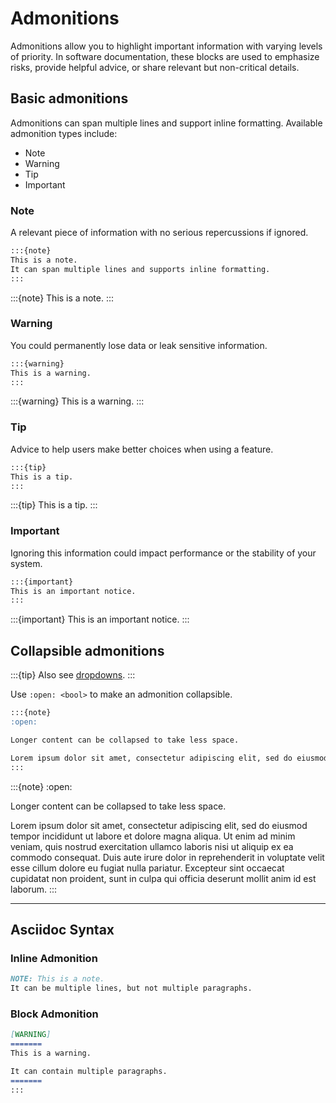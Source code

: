 # Admonitions

Admonitions allow you to highlight important information with varying levels of priority. In software documentation, these blocks are used to emphasize risks, provide helpful advice, or share relevant but non-critical details.

## Basic admonitions

Admonitions can span multiple lines and support inline formatting.
Available admonition types include:

- Note
- Warning
- Tip
- Important

### Note

A relevant piece of information with no serious repercussions if ignored.

```markdown
:::{note}
This is a note.
It can span multiple lines and supports inline formatting.
:::
```

:::{note}
This is a note.
:::

### Warning

You could permanently lose data or leak sensitive information.

```markdown
:::{warning}
This is a warning.
:::
```

:::{warning}
This is a warning.
:::

### Tip

Advice to help users make better choices when using a feature.

```markdown
:::{tip}
This is a tip.
:::
```

:::{tip}
This is a tip.
:::

### Important

Ignoring this information could impact performance or the stability of your system.

```markdown
:::{important}
This is an important notice.
:::
```

:::{important}
This is an important notice.
:::

## Collapsible admonitions

:::{tip}
Also see [dropdowns](./dropdowns.md).
:::

Use `:open: <bool>` to make an admonition collapsible.

```markdown
:::{note}
:open:

Longer content can be collapsed to take less space.

Lorem ipsum dolor sit amet, consectetur adipiscing elit, sed do eiusmod tempor incididunt ut labore et dolore magna aliqua. Ut enim ad minim veniam, quis nostrud exercitation ullamco laboris nisi ut aliquip ex ea commodo consequat. Duis aute irure dolor in reprehenderit in voluptate velit esse cillum dolore eu fugiat nulla pariatur. Excepteur sint occaecat cupidatat non proident, sunt in culpa qui officia deserunt mollit anim id est laborum.
:::
```

:::{note}
:open:

Longer content can be collapsed to take less space.

Lorem ipsum dolor sit amet, consectetur adipiscing elit, sed do eiusmod tempor incididunt ut labore et dolore magna aliqua. Ut enim ad minim veniam, quis nostrud exercitation ullamco laboris nisi ut aliquip ex ea commodo consequat. Duis aute irure dolor in reprehenderit in voluptate velit esse cillum dolore eu fugiat nulla pariatur. Excepteur sint occaecat cupidatat non proident, sunt in culpa qui officia deserunt mollit anim id est laborum.
:::

---

## Asciidoc Syntax

### Inline Admonition

```markdown
NOTE: This is a note.
It can be multiple lines, but not multiple paragraphs.
```

### Block Admonition

```markdown
[WARNING]
=======
This is a warning.

It can contain multiple paragraphs.
=======
:::
```
